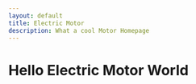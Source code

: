 ```yaml
---
layout: default
title: Electric Motor
description: What a cool Motor Homepage
---
```


# Hello Electric Motor World
